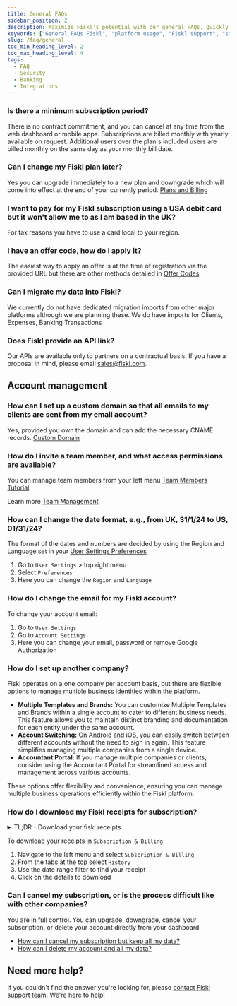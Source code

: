 ```yaml
---
title: General FAQs
sidebar_position: 2
description: Maximize Fiskl's potential with our general FAQs. Quickly find answers to platform-related questions and enhance your productivity.
keywords: ["General FAQs Fiskl", "platform usage", "Fiskl support", "small business tools", "help center"]
slug: /faq/general
toc_min_heading_level: 2
toc_max_heading_level: 4
tags:
  - FAQ
  - Security
  - Banking
  - Integrations
---
```


### Is there a minimum subscription period?

There is no contract commitment, and you can cancel at any time from the web dashboard or mobile apps. Subscriptions are billed monthly with yearly available on request. Additional users over the plan's included users are billed monthly on the same day as your monthly bill date.

### Can I change my Fiskl plan later?

Yes you can upgrade immediately to a new plan and downgrade which will come into effect at the end of your currently period. [Plans and Billing](/docs/category/plans-and-billing)

### I want to pay for my Fiskl subscription using a USA debit card but it won't allow me to as I am based in the UK?

For tax reasons you have to use a card local to your region.

### I have an offer code, how do I apply it?

The easiest way to apply an offer is at the time of registration via the provided URL but there are other methods detailed in [Offer Codes](../Plans-Billing/apply-offer-or-partner-code.md)

### Can I migrate my data into Fiskl?

We currently do not have dedicated migration imports from other major platforms although we are planning these. We do have imports for Clients, Expenses, Banking Transactions

### Does Fiskl provide an API link?

Our APIs are available only to partners on a contractual basis. If you have a proposal in mind, please email sales@fiskl.com.

## Account management

### How can I set up a custom domain so that all emails to my clients are sent from my email account?

Yes, provided you own the domain and can add the necessary CNAME records. [Custom Domain](../Settings-Configurations/invoice-and-quote-settings.md#custom-domain)

### How do I invite a team member, and what access permissions are available?

You can manage team members from your left menu [Team Members Tutorial](/docs/Tutorials/Account/invite-team-members)

Learn more [Team Management](../Settings-Configurations/user-management.md)

### How can I change the date format, e.g., from UK, 31/1/24 to US, 01/31/24?

The format of the dates and numbers are decided by using the Region and Language set in your [User Settings Preferences](https://my.fiskl.com/user-settings/preferences)

1. Go to `User Settings` > top right menu
1. Select `Preferences`
1. Here you can change the `Region` and `Language`

### How do I change the email for my Fiskl account?

To change your account email:

1. Go to `User Settings`
1. Go to `Account Settings`
1. Here you can change your email, password or remove Google Authorization

### How do I set up another company?

Fiskl operates on a one company per account basis, but there are flexible options to manage multiple business identities within the platform.

- **Multiple Templates and Brands:** You can customize Multiple Templates and Brands within a single account to cater to different business needs. This feature allows you to maintain distinct branding and documentation for each entity under the same account.
- **Account Switching:** On Android and iOS, you can easily switch between different accounts without the need to sign in again. This feature simplifies managing multiple companies from a single device.
- **Accountant Portal:** If you manage multiple companies or clients, consider using the Accountant Portal for streamlined access and management across various accounts.

These options offer flexibility and convenience, ensuring you can manage multiple business operations efficiently within the Fiskl platform.

### How do I download my Fiskl receipts for subscription?

<details>

  <summary>TL;DR - Download your fiskl receipts</summary>

  <div style={{ position: 'relative', paddingBottom: '56.25%', height: 0, width: '100%' }}>
<iframe
style={{ position: 'absolute', top: 0, left: 0, width: '100%', height: '100%', border: 0 }}
src="https://demo.fiskl.com/e/cm0wiaw260025me0cume8ts42/tour"
allowFullScreen
webkitallowfullscreen="true"
mozallowfullscreen="true"
allowtransparency="true"
></iframe>
</div>
</details>

To download your receipts in `Subscription & Billing`

1. Navigate to the left menu and select `Subscription & Billing`
1. From the tabs at the top select `History`
1. Use the date range filter to find your receipt
1. Click on the details to download

### Can I cancel my subscription, or is the process difficult like with other companies?

You are in full control. You can upgrade, downgrade, cancel your subscription, or delete your account directly from your dashboard.

- [How can I cancel my subscription but keep all my data?](../Plans-Billing/cancel-subscription.md)
- [How can I delete my account and all my data?](../Plans-Billing/delete-account.md)

## Need more help?

If you couldn't find the answer you're looking for, please [contact Fiskl support team](mailto:support@fiskl.com). We're here to help!
